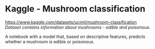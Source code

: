 # Kaggle - Mushroom classification

https://www.kaggle.com/datasets/uciml/mushroom-classification
<br>
<i>Dataset contains information about mushrooms - edible and poisonous.</i>

A notebook with a model that, based on descriptive features, predicts whether a mushroom is edible or poisonous.
